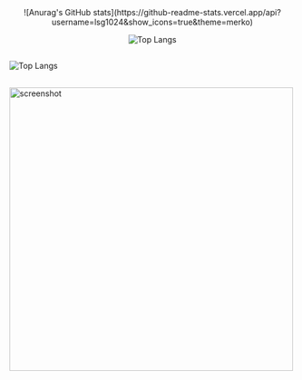 <div align="center">
  ![Anurag's GitHub stats](https://github-readme-stats.vercel.app/api?username=lsg1024&show_icons=true&theme=merko)
  
  ![Top Langs](https://github-readme-stats.vercel.app/api/top-langs/?username=lsg1024&layout=compact&theme=merko)
</div>


<h2 dir="auto">
  <a>
  
  </a>
</h2>

![Top Langs](https://github-readme-stats.vercel.app/api/top-langs/?username=lsg1024&layout=compact&theme=merko)

<h2 dir="auto">
  <a>
  
  </a>
</h2>

<a href="http://lovera.maxam.now.sh/">
  <img src="https://user-images.githubusercontent.com/25841814/79395484-5081ae80-7fac-11ea-9e27-ac91472e31dd.png" alt="screenshot" width="500">
</a>

<h2 dir="auto">
  <a>
  
  </a>
</h2>

<!-- <a href="버튼을 눌렀을 때 이동할 링크" target="_blank"><img src="https://img.shields.io/badge/뱃지레이블-배경색?style=뱃지모양&logo=로고&logoColor=로고색상"/></a> -->
